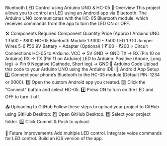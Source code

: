 Bluetooth LED Control using Arduino UNO & HC-05
📌 Overview
This project allows you to control an LED using an Android app via Bluetooth. The Arduino UNO communicates with the HC-05 Bluetooth module, which receives commands from the app to turn the LED ON or OFF.

🛠️ Components Required
Component	Quantity	Price (Approx)
Arduino UNO	1	₹500 - ₹800
HC-05 Bluetooth Module	1	₹300 - ₹500
LED	1	₹10
Jumper Wires	5-6	₹50
9V Battery + Adapter (Optional)	1	₹100 - ₹200
⚡ Circuit Connections
HC-05 to Arduino:
VCC → 5V
GND → GND
TX → RX (Pin 10 on Arduino)
RX → TX (Pin 11 on Arduino)
LED to Arduino:
Positive (Anode, Long leg) → Pin 9
Negative (Cathode, Short leg) → GND
📜 Arduino Code
Upload this code to your Arduino UNO using the Arduino IDE:
📱 Android App Setup
1️⃣ Connect your phone’s Bluetooth to the HC-05 module (Default PIN: 1234 or 0000).
2️⃣ Open the custom Android app you created.
3️⃣ Click the "Connect" button and select HC-05.
4️⃣ Press ON to turn on the LED and OFF to turn it off.

📤 Uploading to GitHub
Follow these steps to upload your project to GitHub using GitHub Desktop:
1️⃣ Open GitHub Desktop.
2️⃣ Select your project folder.
3️⃣ Click Commit & Push to upload.

🎯 Future Improvements
Add multiple LED control.
Integrate voice commands for LED control.
Build an iOS version of the app.
